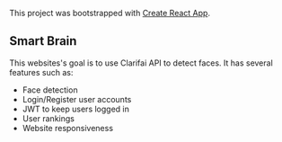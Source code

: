 This project was bootstrapped with [Create React App](https://github.com/facebook/create-react-app).


## Smart Brain

This websites's goal is to use Clarifai API to detect faces. 
It has several features such as:

- Face detection
- Login/Register user accounts
- JWT to keep users logged in
- User rankings
- Website responsiveness
